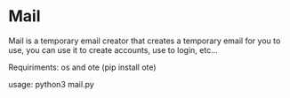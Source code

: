 # Mail
Mail is a temporary email creator that creates a temporary email for you to use, you can use it to create accounts, use to login, etc...

Requiriments: os and ote (pip install ote)

usage: python3 mail.py

